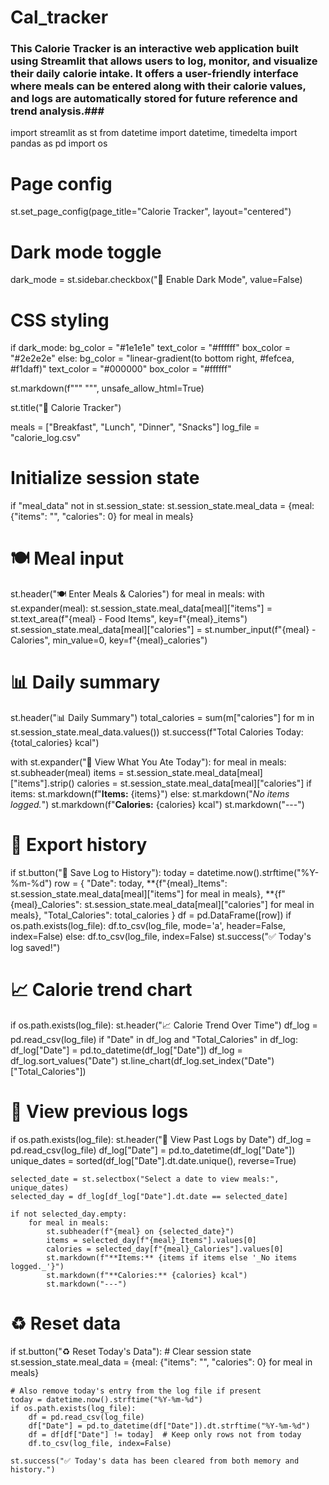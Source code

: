 # Cal_tracker
### This Calorie Tracker is an interactive web application built using Streamlit that allows users to log, monitor, and visualize their daily calorie intake. It offers a user-friendly interface where meals can be entered along with their calorie values, and logs are automatically stored for future reference and trend analysis.###

import streamlit as st
from datetime import datetime, timedelta
import pandas as pd
import os

# Page config
st.set_page_config(page_title="Calorie Tracker", layout="centered")

# Dark mode toggle
dark_mode = st.sidebar.checkbox("🌙 Enable Dark Mode", value=False)

# CSS styling
if dark_mode:
    bg_color = "#1e1e1e"
    text_color = "#ffffff"
    box_color = "#2e2e2e"
else:
    bg_color = "linear-gradient(to bottom right, #fefcea, #f1daff)"
    text_color = "#000000"
    box_color = "#ffffff"

st.markdown(f"""
    <style>
        .stApp {{
            background: {bg_color};
            color: {text_color};
            font-family: 'Segoe UI', sans-serif;
        }}
        h1, h2, h3, h4, h5 {{
            color: {text_color};
            text-shadow: 1px 1px 2px rgba(0,0,0,0.1);
        }}
        .stButton>button {{
            background-color: #6a0dad;
            color: white;
            border-radius: 10px;
        }}
        .stTextInput>div>input, .stNumberInput input {{
            background-color: {box_color};
            color: {text_color};
        }}
    </style>
""", unsafe_allow_html=True)

st.title("🥗 Calorie Tracker")

meals = ["Breakfast", "Lunch", "Dinner", "Snacks"]
log_file = "calorie_log.csv"

# Initialize session state
if "meal_data" not in st.session_state:
    st.session_state.meal_data = {meal: {"items": "", "calories": 0} for meal in meals}

# 🍽 Meal input
st.header("🍽 Enter Meals & Calories")
for meal in meals:
    with st.expander(meal):
        st.session_state.meal_data[meal]["items"] = st.text_area(f"{meal} - Food Items", key=f"{meal}_items")
        st.session_state.meal_data[meal]["calories"] = st.number_input(f"{meal} - Calories", min_value=0,
                                                                       key=f"{meal}_calories")

# 📊 Daily summary
st.header("📊 Daily Summary")
total_calories = sum(m["calories"] for m in st.session_state.meal_data.values())
st.success(f"Total Calories Today: {total_calories} kcal")

with st.expander("📌 View What You Ate Today"):
    for meal in meals:
        st.subheader(meal)
        items = st.session_state.meal_data[meal]["items"].strip()
        calories = st.session_state.meal_data[meal]["calories"]
        if items:
            st.markdown(f"**Items:** {items}")
        else:
            st.markdown("_No items logged._")
        st.markdown(f"**Calories:** {calories} kcal")
        st.markdown("---")

# 💾 Export history
if st.button("💾 Save Log to History"):
    today = datetime.now().strftime("%Y-%m-%d")
    row = {
        "Date": today,
        **{f"{meal}_Items": st.session_state.meal_data[meal]["items"] for meal in meals},
        **{f"{meal}_Calories": st.session_state.meal_data[meal]["calories"] for meal in meals},
        "Total_Calories": total_calories
    }
    df = pd.DataFrame([row])
    if os.path.exists(log_file):
        df.to_csv(log_file, mode='a', header=False, index=False)
    else:
        df.to_csv(log_file, index=False)
    st.success("✅ Today's log saved!")

# 📈 Calorie trend chart
if os.path.exists(log_file):
    st.header("📈 Calorie Trend Over Time")
    df_log = pd.read_csv(log_file)
    if "Date" in df_log and "Total_Calories" in df_log:
        df_log["Date"] = pd.to_datetime(df_log["Date"])
        df_log = df_log.sort_values("Date")
        st.line_chart(df_log.set_index("Date")["Total_Calories"])

# 📅 View previous logs
if os.path.exists(log_file):
    st.header("📂 View Past Logs by Date")
    df_log = pd.read_csv(log_file)
    df_log["Date"] = pd.to_datetime(df_log["Date"])
    unique_dates = sorted(df_log["Date"].dt.date.unique(), reverse=True)

    selected_date = st.selectbox("Select a date to view meals:", unique_dates)
    selected_day = df_log[df_log["Date"].dt.date == selected_date]

    if not selected_day.empty:
        for meal in meals:
            st.subheader(f"{meal} on {selected_date}")
            items = selected_day[f"{meal}_Items"].values[0]
            calories = selected_day[f"{meal}_Calories"].values[0]
            st.markdown(f"**Items:** {items if items else '_No items logged._'}")
            st.markdown(f"**Calories:** {calories} kcal")
            st.markdown("---")

# ♻️ Reset data
if st.button("♻️ Reset Today's Data"):
    # Clear session state
    st.session_state.meal_data = {meal: {"items": "", "calories": 0} for meal in meals}

    # Also remove today's entry from the log file if present
    today = datetime.now().strftime("%Y-%m-%d")
    if os.path.exists(log_file):
        df = pd.read_csv(log_file)
        df["Date"] = pd.to_datetime(df["Date"]).dt.strftime("%Y-%m-%d")
        df = df[df["Date"] != today]  # Keep only rows not from today
        df.to_csv(log_file, index=False)

    st.success("✅ Today's data has been cleared from both memory and history.")
